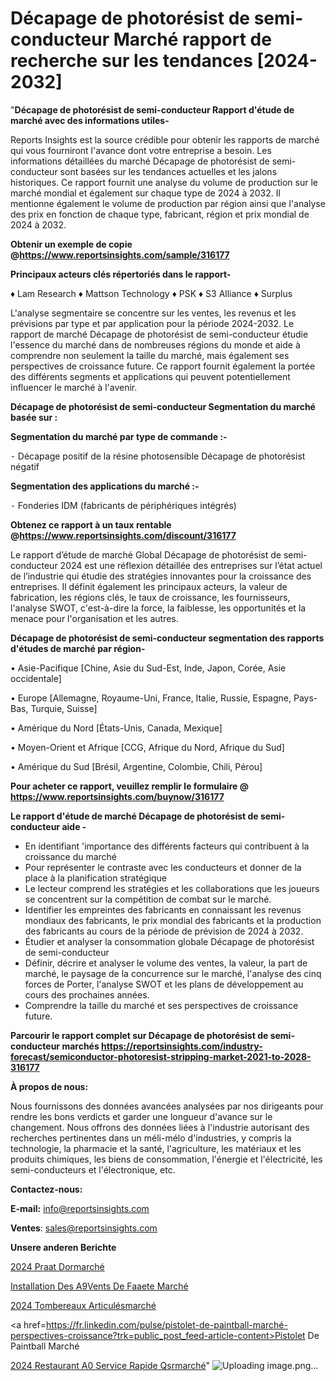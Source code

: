# Décapage de photorésist de semi-conducteur Marché rapport de recherche sur les tendances [2024-2032]

"<strong>Décapage de photorésist de semi-conducteur Rapport d'étude de marché avec des informations utiles-</strong>

Reports Insights est la source crédible pour obtenir les rapports de marché qui vous fourniront l'avance dont votre entreprise a besoin. Les informations détaillées du marché Décapage de photorésist de semi-conducteur sont basées sur les tendances actuelles et les jalons historiques. Ce rapport fournit une analyse du volume de production sur le marché mondial et également sur chaque type de 2024 à 2032. Il mentionne également le volume de production par région ainsi que l'analyse des prix en fonction de chaque type, fabricant, région et prix mondial de 2024 à 2032.

<strong><b>Obtenir un exemple de copie @</b></strong><a href=https://www.reportsinsights.com/sample/316177><strong><b>https://www.reportsinsights.com/sample/316177</b></strong></a>

<b>Principaux acteurs clés répertoriés dans le rapport-</b>

<b> </b>♦ Lam Research
♦ Mattson Technology
♦ PSK
♦ S3 Alliance
♦ Surplus

L'analyse segmentaire se concentre sur les ventes, les revenus et les prévisions par type et par application pour la période 2024-2032. Le rapport de marché Décapage de photorésist de semi-conducteur étudie l'essence du marché dans de nombreuses régions du monde et aide à comprendre non seulement la taille du marché, mais également ses perspectives de croissance future. Ce rapport fournit également la portée des différents segments et applications qui peuvent potentiellement influencer le marché à l'avenir.

<strong>Décapage de photorésist de semi-conducteur Segmentation du marché basée sur :</strong>

<strong>Segmentation du marché par type de commande :-</strong>

⁃ Décapage positif de la résine photosensible
Décapage de photorésist négatif

<strong>Segmentation des applications du marché :-</strong>

⁃ Fonderies
IDM (fabricants de périphériques intégrés)

<strong><b>Obtenez ce rapport à un taux rentable @</b></strong><a href=https://www.reportsinsights.com/discount/316177><strong><b>https://www.reportsinsights.com/discount/316177</b></strong></a>

Le rapport d’étude de marché Global Décapage de photorésist de semi-conducteur 2024 est une réflexion détaillée des entreprises sur l’état actuel de l’industrie qui étudie des stratégies innovantes pour la croissance des entreprises. Il définit également les principaux acteurs, la valeur de fabrication, les régions clés, le taux de croissance, les fournisseurs, l'analyse SWOT, c'est-à-dire la force, la faiblesse, les opportunités et la menace pour l'organisation et les autres.

<strong>Décapage de photorésist de semi-conducteur segmentation des rapports d'études de marché par région-</strong>

• Asie-Pacifique [Chine, Asie du Sud-Est, Inde, Japon, Corée, Asie occidentale]

• Europe [Allemagne, Royaume-Uni, France, Italie, Russie, Espagne, Pays-Bas, Turquie, Suisse]

• Amérique du Nord [États-Unis, Canada, Mexique]

• Moyen-Orient et Afrique [CCG, Afrique du Nord, Afrique du Sud]

• Amérique du Sud [Brésil, Argentine, Colombie, Chili, Pérou]

<strong>Pour acheter ce rapport, veuillez remplir le formulaire @   <a href=https://www.reportsinsights.com/buynow/316177>https://www.reportsinsights.com/buynow/316177</a></strong>

<strong>Le rapport d'étude de marché Décapage de photorésist de semi-conducteur aide -</strong>
<ul>
  <li>En identifiant 'importance des différents facteurs qui contribuent à la croissance du marché</li>
  <li>Pour représenter le contraste avec les conducteurs et donner de la place à la planification stratégique</li>
  <li>Le lecteur comprend les stratégies et les collaborations que les joueurs se concentrent sur la compétition de combat sur le marché.</li>
  <li>Identifier les empreintes des fabricants en connaissant les revenus mondiaux des fabricants, le prix mondial des fabricants et la production des fabricants au cours de la période de prévision de 2024 à 2032.</li>
  <li>Étudier et analyser la consommation globale Décapage de photorésist de semi-conducteur</li>
  <li>Définir, décrire et analyser le volume des ventes, la valeur, la part de marché, le paysage de la concurrence sur le marché, l'analyse des cinq forces de Porter, l'analyse SWOT et les plans de développement au cours des prochaines années.</li>
  <li>Comprendre la taille du marché et ses perspectives de croissance future.</li>
</ul>

<strong>Parcourir le rapport complet sur Décapage de photorésist de semi-conducteur marchés <a href=https://reportsinsights.com/industry-forecast/semiconductor-photoresist-stripping-market-2021-to-2028-316177>https://reportsinsights.com/industry-forecast/semiconductor-photoresist-stripping-market-2021-to-2028-316177</a></strong>

<strong>À propos de nous:</strong>

Nous fournissons des données avancées analysées par nos dirigeants pour rendre les bons verdicts et garder une longueur d'avance sur le changement. Nous offrons des données liées à l'industrie autorisant des recherches pertinentes dans un méli-mélo d'industries, y compris la technologie, la pharmacie et la santé, l'agriculture, les matériaux et les produits chimiques, les biens de consommation, l'énergie et l'électricité, les semi-conducteurs et l'électronique, etc.

<strong>Contactez-nous:</strong>

<strong>E-mail:</strong> <a href=mailto:info@reportsinsights.com>info@reportsinsights.com</a>

<strong>Ventes</strong>: <a href=mailto:sales@reportsinsights.com>sales@reportsinsights.com</a>

<strong>Unsere anderen Berichte</strong>

<a href=https://www.linkedin.com/pulse/2024-pr%C3%AAt-dormarch%C3%A9-aper%C3%A7us-de-lindustrie-rsptc/>2024 Praat Dormarché</a>

<a href=https://www.linkedin.com/pulse/installation-des-%C3%A9vents-de-fa%C3%AEte-march%C3%A9-2024-2032-sg6lc/>Installation Des A9Vents De Faaete Marché</a>

<a href=https://www.linkedin.com/pulse/2024-tombereaux-articulésmarché-basé-sur-le-type-7r3zc/>2024 Tombereaux Articulésmarché</a>

<a href=https://fr.linkedin.com/pulse/pistolet-de-paintball-marché-perspectives-croissance?trk=public_post_feed-article-content>Pistolet De Paintball Marché</a>

<a href=https://www.linkedin.com/pulse/2024-restaurant-%C3%A0-service-rapide-qsrmarch%C3%A9-domaines-xpppf/>2024 Restaurant A0 Service Rapide Qsrmarché</a>"
![Uploading image.png…]()
